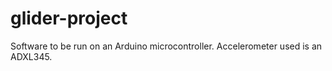# glider-project
Software to be run on an Arduino microcontroller. Accelerometer used is an ADXL345.
